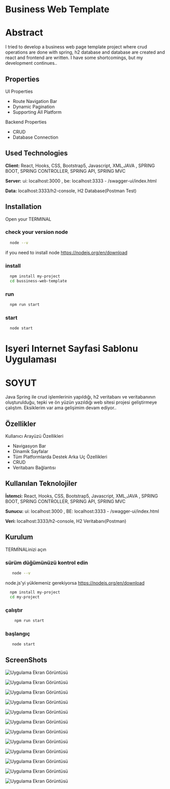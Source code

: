 
# Business Web Template

# Abstract

I tried to develop a business web page template project where crud operations are done with spring, h2 database and database are created and react and frontend are written. I have some shortcomings, but my development continues..



## Properties

UI Properties

- Route Navigation Bar
- Dynamic Pagination 
- Supporting All Platform

Backend Properties

- CRUD
- Database Connection



  
## Used Technologies

**Client:** React, Hooks, CSS, Bootstrap5, Javascript, XML,JAVA , SPRING BOOT, SPRING CONTROLLER, SPRING API, SPRING MVC

**Server:** ui: localhost:3000 , be: localhost:3333 - /swagger-ui/index.html

**Data:** localhost:3333/h2-console, H2 Database(Postman Test)

  
## Installation

Open your TERMINAL 

### check your version node
```bash
  node --v 
``` 
if you need to install node
https://nodejs.org/en/download
### install
```bash
  npm install my-project
  cd bussiness-web-template
```
### run
```bash
  npm run start  
```
### start
```bash
  node start 
```

#  Isyeri Internet Sayfasi Sablonu Uygulaması 

# SOYUT

Java Spring ile crud işlemlerinin yapıldığı, h2 veritabanı ve veritabanının oluşturulduğu, tepki ve ön yüzün yazıldığı web sitesi projesi geliştirmeye çalıştım. Eksiklerim var ama gelişimim devam ediyor..

## Özellikler
Kullanıcı Arayüzü Özellikleri
- Navigasyon Bar
- Dinamik Sayfalar
- Tüm Platformlarda Destek
Arka Uç Özellikleri
- CRUD
- Veritabanı Bağlantısı

## Kullanılan Teknolojiler

**İstemci:** React, Hooks, CSS, Bootstrap5, Javascript, XML,JAVA , SPRING BOOT, SPRING CONTROLLER, SPRING API, SPRING MVC

**Sunucu:** ui: localhost:3000 , BE: localhost:3333 - /swagger-ui/index.html

**Veri:**  localhost:3333/h2-console, H2 Veritabanı(Postman)
  
  
## Kurulum

TERMİNALinizi açın

### sürüm düğümünüzü kontrol edin
``` bash
   node --v
```
node.js'yi yüklemeniz gerekiyorsa
https://nodejs.org/en/download

``` bash
  npm install my-project
  cd my-project
```
### çalıştır
``` bash
    npm run start 
```
### başlangıç
``` bash
   node start
```

## ScreenShots

![Uygulama Ekran Görüntüsü](https://i.hizliresim.com/22p8iiz.png)

![Uygulama Ekran Görüntüsü](https://i.hizliresim.com/b76tu3j.png)

![Uygulama Ekran Görüntüsü](https://i.hizliresim.com/nmgwb84.png)

![Uygulama Ekran Görüntüsü](https://i.hizliresim.com/t2zwbal.png)

![Uygulama Ekran Görüntüsü](https://i.hizliresim.com/9h0ni1q.png)

![Uygulama Ekran Görüntüsü](https://i.hizliresim.com/bwkmap0.png)

![Uygulama Ekran Görüntüsü](https://i.hizliresim.com/1f2e6vp.png)

![Uygulama Ekran Görüntüsü](https://i.hizliresim.com/rs6lfi5.png)

![Uygulama Ekran Görüntüsü](https://i.hizliresim.com/ga8cpkw.png)

![Uygulama Ekran Görüntüsü](https://i.hizliresim.com/9swfhbd.png)

![Uygulama Ekran Görüntüsü](https://i.hizliresim.com/t12x60d.png)

![Uygulama Ekran Görüntüsü](https://i.hizliresim.com/tu70tvs.png)





